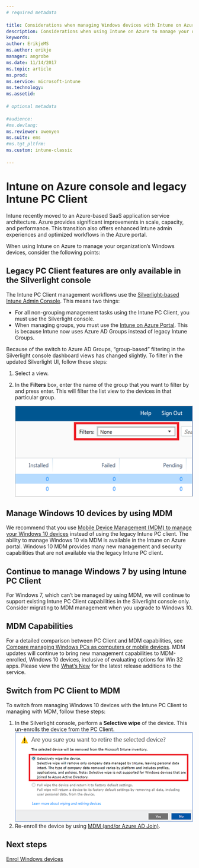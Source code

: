 ```yaml
---
# required metadata

title: Considerations when managing Windows devices with Intune on Azure
description: Considerations when using Intune on Azure to manage your organization’s Windows devices.
keywords:
author: ErikjeMS
ms.author: erikje
manager: angrobe
ms.date: 11/14/2017
ms.topic: article
ms.prod:
ms.service: microsoft-intune
ms.technology:
ms.assetid: 

# optional metadata

#audience:
#ms.devlang:
ms.reviewer: owenyen
ms.suite: ems
#ms.tgt_pltfrm:
ms.custom: intune-classic

---
```


# Intune on Azure console and legacy Intune PC Client

Intune recently moved to an Azure-based SaaS application service architecture. Azure provides significant improvements in scale, capacity, and performance. This transition also offers enhanced Intune admin experiences and optimized workflows in the Azure portal. 

When using Intune on Azure to manage your organization’s Windows devices, consider the following points:

## Legacy PC Client features are only available in the Silverlight console

The Intune PC Client management workflows use the [Silverlight-based Intune Admin Console](https://manage.microsoft.com/). This means two things:

- For all non-grouping management tasks using the Intune PC Client, you must use the Silverlight console.
- When managing groups, you must use the [Intune on Azure Portal](https://portal.azure.com/). This is because Intune now uses Azure AD Groups instead of legacy Intune Groups. 

Because of the switch to Azure AD Groups, “group-based” filtering in the Silverlight console dashboard views has changed slightly. To filter in the updated Silverlight UI, follow these steps:

1. Select a view.
2. In the **Filters** box, enter the name of the group that you want to filter by and press enter. This will filter the list view to the devices in that particular group.

   ![](media/intune_on_azure/image01.png)

## Manage Windows 10 devices by using MDM

We recommend that you use [Mobile Device Management (MDM) to manage your Windows 10 devices](https://docs.microsoft.com/en-us/intune/device-restrictions-windows-10) instead of using the legacy Intune PC client. The ability to manage Windows 10 via MDM is available in the Intune on Azure portal. Windows 10 MDM provides many new management and security capabilities that are not available via the legacy Intune PC client.

## Continue to manage Windows 7 by using Intune PC Client

For Windows 7, which can’t be managed by using MDM, we will continue to support existing Intune PC Client capabilities in the Silverlight console only. Consider migrating to MDM management when you upgrade to Windows 10.

## MDM Capabilities

For a detailed comparison between PC Client and MDM capabilities, see [Compare managing Windows PCs as computers or mobile devices](https://docs.microsoft.com/en-us/intune-classic/deploy-use/pc-management-comparison). MDM updates will continue to bring new management capabilities to MDM-enrolled, Windows 10 devices, inclusive of evaluating options for Win 32 apps. Please view the [What’s New](https://docs.microsoft.com/intune/whats-new) for the latest release additions to the service.

## Switch from PC Client to MDM

To switch from managing Windows 10 devices with the Intune PC Client to managing with MDM, follow these steps:

1. In the Silverlight console, perform a **Selective wipe** of the device. This un-enrolls the device from the PC Client.
  ![](media/intune_on_azure/image02.png)
2. Re-enroll the device by using [MDM (and/or Azure AD Join)](https://docs.microsoft.com/en-us/intune/windows-enroll). 

## Next steps
[Enrol Windows devices](Intune/windows-enroll.md)

 
